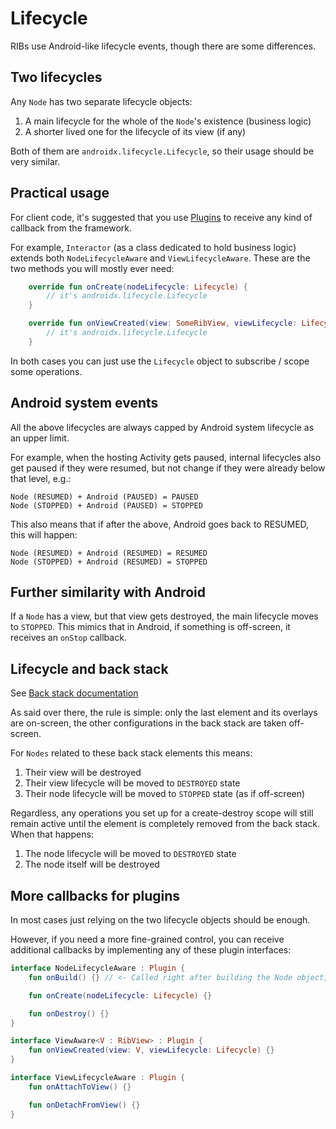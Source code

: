 # Lifecycle

RIBs use Android-like lifecycle events, though there are some differences.


## Two lifecycles

Any `Node` has two separate lifecycle objects:

1. A main lifecycle for the whole of the `Node`'s existence (business logic)
2. A shorter lived one for the lifecycle of its view (if any)

Both of them are `androidx.lifecycle.Lifecycle`, so their usage should be very similar.


## Practical usage

For client code, it's suggested that you use [Plugins](../basics/plugins.md) to receive any kind of callback from the framework.

For example, `Interactor` (as a class dedicated to hold business logic) extends both `NodeLifecycleAware` and `ViewLifecycleAware`. These are the two methods you will mostly ever need:

```kotlin
    override fun onCreate(nodeLifecycle: Lifecycle) {
        // it's androidx.lifecycle.Lifecycle
    }

    override fun onViewCreated(view: SomeRibView, viewLifecycle: Lifecycle) {
        // it's androidx.lifecycle.Lifecycle
    }
```

In both cases you can just use the `Lifecycle` object to subscribe / scope some operations.


## Android system events

All the above lifecycles are always capped by Android system lifecycle as an upper limit.

For example, when the hosting Activity gets paused, internal lifecycles also get paused if they were resumed, but not change if they were already below that level, e.g.:

```
Node (RESUMED) + Android (PAUSED) = PAUSED
Node (STOPPED) + Android (PAUSED) = STOPPED
```

This also means that if after the above, Android goes back to RESUMED, this will happen:

```
Node (RESUMED) + Android (RESUMED) = RESUMED
Node (STOPPED) + Android (RESUMED) = STOPPED
```

## Further similarity with Android

If a `Node` has a view, but that view gets destroyed, the main lifecycle moves to `STOPPED`. This mimics that in Android, if something is off-screen, it receives an `onStop` callback.


## Lifecycle and back stack

See [Back stack documentation](./back-stack.md)

As said over there, the rule is simple: only the last element and its overlays are on-screen, the other configurations in the back stack are taken off-screen.

For `Nodes` related to these back stack elements this means:

1. Their view will be destroyed
2. Their view lifecycle will be moved to `DESTROYED` state
3. Their node lifecycle will be moved to `STOPPED` state (as if off-screen)

Regardless, any operations you set up for a create-destroy scope will still remain active until the element is completely removed from the back stack. When that happens:

1. The node lifecycle will be moved to `DESTROYED` state
2. The node itself will be destroyed


## More callbacks for plugins

In most cases just relying on the two lifecycle objects should be enough.

However, if you need a more fine-grained control, you can receive additional callbacks by implementing any of these plugin interfaces:

```kotlin
interface NodeLifecycleAware : Plugin {
    fun onBuild() {} // <- Called right after building the Node object, but before it's notified to start its lifecycle 

    fun onCreate(nodeLifecycle: Lifecycle) {}

    fun onDestroy() {}
}
```

```kotlin
interface ViewAware<V : RibView> : Plugin {
    fun onViewCreated(view: V, viewLifecycle: Lifecycle) {}
}
```

```kotlin
interface ViewLifecycleAware : Plugin {
    fun onAttachToView() {}

    fun onDetachFromView() {}
}
```

